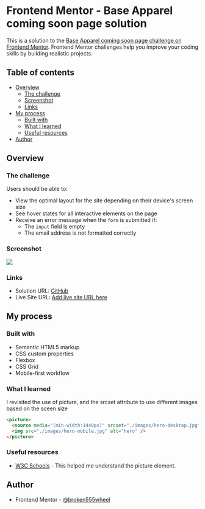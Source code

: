 # Frontend Mentor - Base Apparel coming soon page solution

This is a solution to the [Base Apparel coming soon page challenge on Frontend Mentor](https://www.frontendmentor.io/challenges/base-apparel-coming-soon-page-5d46b47f8db8a7063f9331a0). Frontend Mentor challenges help you improve your coding skills by building realistic projects.

## Table of contents

- [Overview](#overview)
  - [The challenge](#the-challenge)
  - [Screenshot](#screenshot)
  - [Links](#links)
- [My process](#my-process)
  - [Built with](#built-with)
  - [What I learned](#what-i-learned)
  - [Useful resources](#useful-resources)
- [Author](#author)

## Overview

### The challenge

Users should be able to:

- View the optimal layout for the site depending on their device's screen size
- See hover states for all interactive elements on the page
- Receive an error message when the `form` is submitted if:
  - The `input` field is empty
  - The email address is not formatted correctly

### Screenshot

![](./screenshot.jpg)

### Links

- Solution URL: [GitHub](https://github.com/mwalimu-creations/fm-base-apparel)
- Live Site URL: [Add live site URL here](https://your-live-site-url.com)

## My process

### Built with

- Semantic HTML5 markup
- CSS custom properties
- Flexbox
- CSS Grid
- Mobile-first workflow

### What I learned

I revisited the use of picture, and the srcset attribute to use different images based on the sceen size

```html
<picture>
  <source media="(min-width:1440px)" srcset="./images/hero-desktop.jpg" />
  <img src="./images/hero-mobile.jpg" alt="hero" />
</picture>
```

### Useful resources

- [W3C Schools](https://www.w3schools.com/html/) - This helped me understand the picture element.

## Author

- Frontend Mentor - [@broken555wheel](https://www.frontendmentor.io/profile/broken555wheel)
